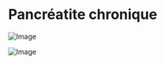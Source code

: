 # Pancréatite chronique

![Image](.//media/gastro/Scan_0401.jpg)

![Image](.//media/gastro/Scan_0401_verso.jpg)
